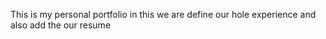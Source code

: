 This is my personal portfolio in this we are define 
our hole experience and also add the our resume 
